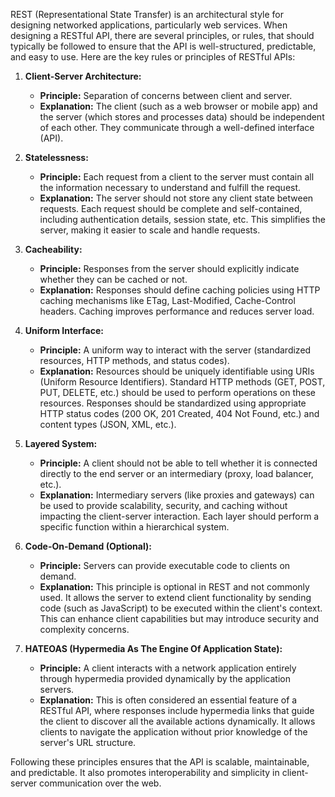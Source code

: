 REST (Representational State Transfer) is an architectural style for designing networked applications, particularly web services. When designing a RESTful API, there are several principles, or rules, that should typically be followed to ensure that the API is well-structured, predictable, and easy to use. Here are the key rules or principles of RESTful APIs:

1. **Client-Server Architecture:**
   - **Principle:** Separation of concerns between client and server.
   - **Explanation:** The client (such as a web browser or mobile app) and the server (which stores and processes data) should be independent of each other. They communicate through a well-defined interface (API).

2. **Statelessness:**
   - **Principle:** Each request from a client to the server must contain all the information necessary to understand and fulfill the request.
   - **Explanation:** The server should not store any client state between requests. Each request should be complete and self-contained, including authentication details, session state, etc. This simplifies the server, making it easier to scale and handle requests.

3. **Cacheability:**
   - **Principle:** Responses from the server should explicitly indicate whether they can be cached or not.
   - **Explanation:** Responses should define caching policies using HTTP caching mechanisms like ETag, Last-Modified, Cache-Control headers. Caching improves performance and reduces server load.

4. **Uniform Interface:**
   - **Principle:** A uniform way to interact with the server (standardized resources, HTTP methods, and status codes).
   - **Explanation:** Resources should be uniquely identifiable using URIs (Uniform Resource Identifiers). Standard HTTP methods (GET, POST, PUT, DELETE, etc.) should be used to perform operations on these resources. Responses should be standardized using appropriate HTTP status codes (200 OK, 201 Created, 404 Not Found, etc.) and content types (JSON, XML, etc.).

5. **Layered System:**
   - **Principle:** A client should not be able to tell whether it is connected directly to the end server or an intermediary (proxy, load balancer, etc.).
   - **Explanation:** Intermediary servers (like proxies and gateways) can be used to provide scalability, security, and caching without impacting the client-server interaction. Each layer should perform a specific function within a hierarchical system.

6. **Code-On-Demand (Optional):**
   - **Principle:** Servers can provide executable code to clients on demand.
   - **Explanation:** This principle is optional in REST and not commonly used. It allows the server to extend client functionality by sending code (such as JavaScript) to be executed within the client's context. This can enhance client capabilities but may introduce security and complexity concerns.

7. **HATEOAS (Hypermedia As The Engine Of Application State):**
   - **Principle:** A client interacts with a network application entirely through hypermedia provided dynamically by the application servers.
   - **Explanation:** This is often considered an essential feature of a RESTful API, where responses include hypermedia links that guide the client to discover all the available actions dynamically. It allows clients to navigate the application without prior knowledge of the server's URL structure.

Following these principles ensures that the API is scalable, maintainable, and predictable. It also promotes interoperability and simplicity in client-server communication over the web.